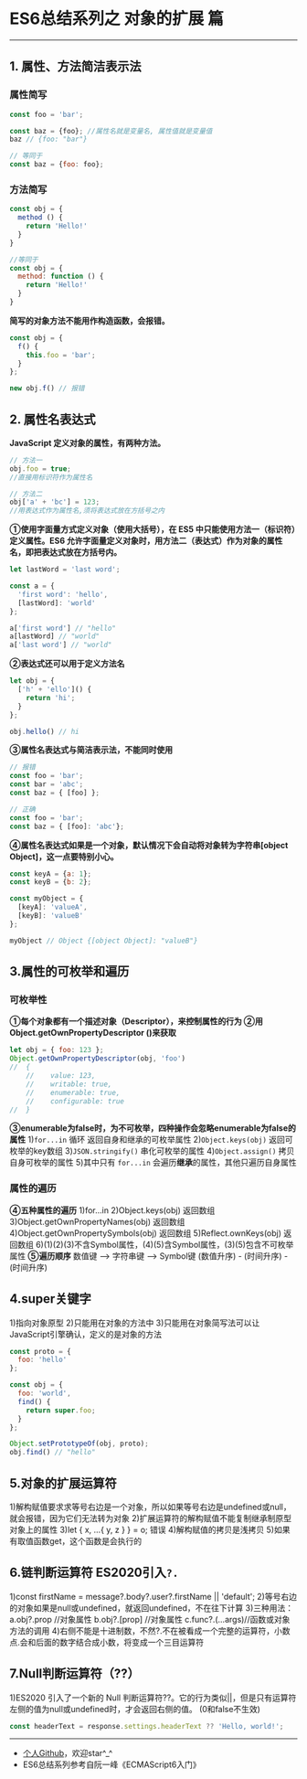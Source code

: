 
# ES6总结系列之 对象的扩展 篇
---
## 1. 属性、方法简洁表示法
### 属性简写
```javascript
const foo = 'bar';

const baz = {foo}; //属性名就是变量名, 属性值就是变量值
baz // {foo: "bar"}

// 等同于
const baz = {foo: foo};
```
### 方法简写
```javascript
const obj = {
  method () {
    return 'Hello!'
  }
}

//等同于
const obj = {
  method: function () {
    return 'Hello!'
  }
}
```
**简写的对象方法不能用作构造函数，会报错。**
```javascript
const obj = {
  f() {
    this.foo = 'bar';
  }
};

new obj.f() // 报错
```



## 2. 属性名表达式
**JavaScript 定义对象的属性，有两种方法。**
```javascript
// 方法一
obj.foo = true;
//直接用标识符作为属性名

// 方法二
obj['a' + 'bc'] = 123;
//用表达式作为属性名,须将表达式放在方括号之内
```
**①使用字面量方式定义对象（使用大括号），在 ES5 中只能使用方法一（标识符）定义属性。ES6 允许字面量定义对象时，用方法二（表达式）作为对象的属性名，即把表达式放在方括号内。**
```javascript
let lastWord = 'last word';

const a = {
  'first word': 'hello',
  [lastWord]: 'world'
};

a['first word'] // "hello"
a[lastWord] // "world"
a['last word'] // "world"
```
**②表达式还可以用于定义方法名**
```javascript
let obj = {
  ['h' + 'ello']() {
    return 'hi';
  }
};

obj.hello() // hi
```
**③属性名表达式与简洁表示法，不能同时使用**
```javascript
// 报错
const foo = 'bar';
const bar = 'abc';
const baz = { [foo] };

// 正确
const foo = 'bar';
const baz = { [foo]: 'abc'};
```
**④属性名表达式如果是一个对象，默认情况下会自动将对象转为字符串[object Object]，这一点要特别小心。**
```javascript
const keyA = {a: 1};
const keyB = {b: 2};

const myObject = {
  [keyA]: 'valueA',
  [keyB]: 'valueB'
};

myObject // Object {[object Object]: "valueB"}
```


## 3.属性的可枚举和遍历
### 可枚举性
**①每个对象都有一个描述对象（Descriptor），来控制属性的行为
②用Object.getOwnPropertyDescriptor ()来获取**
```javascript
let obj = { foo: 123 };
Object.getOwnPropertyDescriptor(obj, 'foo')
//  {
	//    value: 123,
	//    writable: true,
	//    enumerable: true,
	//    configurable: true
//  }
```
**③enumerable为false时，为不可枚举，四种操作会忽略enumerable为false的属性**
1)`for...in` 循环	            返回自身和继承的可枚举属性
2)`Object.keys(obj)` 				返回可枚举的key数组
3)`JSON.stringify()` 					串化可枚举的属性
4)`Object.assign()`					拷贝自身可枚举的属性
5)其中只有 `for...in` 会遍历**继承**的属性，其他只遍历自身属性
### 属性的遍历
**④五种属性的遍历**
1)for...in
2)Object.keys(obj) 返回数组
3)Object.getOwnPropertyNames(obj) 返回数组
4)Object.getOwnPropertySymbols(obj) 返回数组
5)Reflect.ownKeys(obj) 返回数组
6)(1)(2)(3)不含Symbol属性，(4)(5)含Symbol属性，(3)(5)包含不可枚举属性
**⑤遍历顺序**
数值键 --> 字符串键 --> Symbol键 
(数值升序) - (时间升序)  -  (时间升序)
## 4.super关键字
1)指向对象原型
2)只能用在对象的方法中
3)只能用在对象简写法可以让JavaScript引擎确认，定义的是对象的方法
```javascript
const proto = {
  foo: 'hello'
};

const obj = {
  foo: 'world',
  find() {
    return super.foo;
  }
};

Object.setPrototypeOf(obj, proto);
obj.find() // "hello"
```

## 5.对象的扩展运算符
1)解构赋值要求求等号右边是一个对象，所以如果等号右边是undefined或null，就会报错，因为它们无法转为对象
2)扩展运算符的解构赋值不能复制继承制原型对象上的属性
3)let { x, ...{ y, z } } = o;   错误
4)解构赋值的拷贝是浅拷贝
5)如果有取值函数get，这个函数是会执行的
## 6.链判断运算符 ES2020引入`?.`
1)const firstName = message?.body?.user?.firstName || 'default';
2)等号右边的对象如果是null或undefined，就返回undefined，不在往下计算
3)三种用法：
a.obj?.prop   //对象属性
b.obj?.[prop]  //对象属性
c.func?.(...args)//函数或对象方法的调用
4)右侧不能是十进制数，不然?.不在被看成一个完整的运算符，小数点.会和后面的数字结合成小数，将变成一个三目运算符
## 7.Null判断运算符（??）
1)ES2020 引入了一个新的 Null 判断运算符??。它的行为类似||，但是只有运算符左侧的值为null或undefined时，才会返回右侧的值。 (0和false不生效)
```javascript
const headerText = response.settings.headerText ?? 'Hello, world!';
```
___
- [个人Github]("https://github.com/YoursJoker" "欢迎stars")，欢迎star\^_^
- ES6总结系列参考自阮一峰《ECMAScript6入门》


